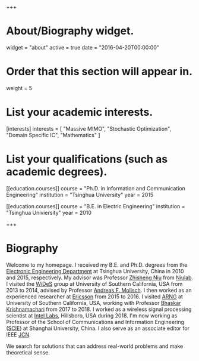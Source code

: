 +++
# About/Biography widget.
widget = "about"
active = true
date = "2016-04-20T00:00:00"

# Order that this section will appear in.
weight = 5

# List your academic interests.
[interests]
  interests = [
    "Massive MIMO",
    "Stochastic Optimization",
    "Domain Specific IC",
    "Mathematics"
  ]

# List your qualifications (such as academic degrees).
[[education.courses]]
  course = "Ph.D. in Information and Communication Engineering"
  institution = "Tsinghua University"
  year = 2015

[[education.courses]]
  course = "B.E. in Electric Engineering"
  institution = "Tsinghua Univiersity"
  year = 2010
 
+++

# Biography

Welcome to my homepage. I received my B.E. and Ph.D. degrees from the [Electronic Engineering Department](www.ee.tsinghua.edu.cn) at Tsinghua University, China in 2010 and 2015, respectively. My advisor was Professor [Zhisheng Niu](http://www.tsinghua.edu.cn/publish/ee/4157/2010/20101217200902455328237/20101217200902455328237_.html) from [Niulab](http://network.ee.tsinghua.edu.cn/niulab). I visited the [WiDeS](http://wides.usc.edu/welcome/) group at University of Southern California, USA from 2013 to 2014, advised by Professor [Andreas F. Molisch](https://wides.usc.edu/founder.html). I then worked as an experienced researcher at [Ericsson](https://www.ericsson.com/) from 2015 to 2016. I visited [ARNG](https://anrg.usc.edu/www/) at University of Southern California, USA, working with Professor [Bhaskar Krishnamachari](http://ceng.usc.edu/~bkrishna/) from 2017 to 2018. I worked as a wireless signal processing scientist at [Intel Labs](https://www.intel.com/content/www/us/en/research/overview.html), Hillsboro, USA during 2018. I'm now working as Professor of the School of Communications and Information Engineering ([SCIE](http://scie.shu.edu.cn/)) at Shanghai University, China. I also serve as an associate editor for IEEE [JCN](http://jcn.or.kr/html/).

We search for solutions that can address real-world problems and make theoretical sense.

